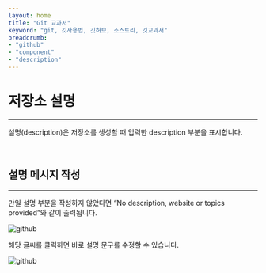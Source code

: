 ```yaml
---
layout: home
title: "Git 교과서"
keyword: "git, 깃사용법, 깃허브, 소스트리, 깃교과서"
breadcrumb:
- "github"
- "component"
- "description"
---
```


# 저장소 설명
---
설명(description)은 저장소를 생성할 때 입력한 description 부분을 표시합니다.  

<br>

## 설명 메시지 작성
---
만일 설명 부분을 작성하지 않았다면 “No description, website or topics provided”와 같이 출력됩니다.

![github](../img/repository_06.png) 
 
해당 글씨를 클릭하면 바로 설명 문구를 수정할 수 있습니다.

![github](../img/repository_07.png)  